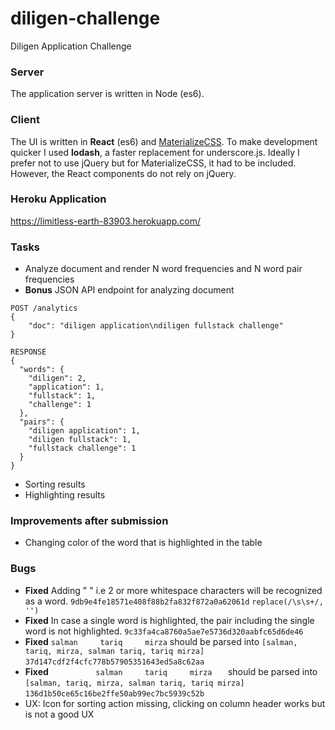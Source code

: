 # diligen-challenge
Diligen Application Challenge

### Server
The application server is written in Node (es6).

### Client
The UI is written in **React** (es6) and [MaterializeCSS](http://materializecss.com/). To make development quicker I used **lodash**, a faster replacement for underscore.js. Ideally I prefer not to use jQuery but for MaterializeCSS, it had to be included. However, the React components do not rely on jQuery.

### Heroku Application
https://limitless-earth-83903.herokuapp.com/

### Tasks
- Analyze document and render N word frequencies and N word pair frequencies
- **Bonus** JSON API endpoint for analyzing document
```
POST /analytics
{
    "doc": "diligen application\ndiligen fullstack challenge"
}

RESPONSE
{
  "words": {
    "diligen": 2,
    "application": 1,
    "fullstack": 1,
    "challenge": 1
  },
  "pairs": {
    "diligen application": 1,
    "diligen fullstack": 1,
    "fullstack challenge": 1
  }
}

```
- Sorting results
- Highlighting results

### Improvements after submission
- Changing color of the word that is highlighted in the table

### Bugs
- **Fixed** Adding "  " i.e 2 or more whitespace characters will be recognized as a word. `9db9e4fe18571e408f88b2fa832f872a0a62061d` `replace(/\s\s+/, '')`
- **Fixed** In case a single word is highlighted, the pair including the single word is not highlighted. `9c33fa4ca8760a5ae7e5736d320aabfc65d6de46`
- **Fixed** `salman     tariq     mirza` should be parsed into `[salman, tariq, mirza, salman tariq, tariq mirza]` `37d147cdf2f4cfc778b57905351643ed5a8c62aa`
- **Fixed** `           salman     tariq     mirza    ` should be parsed into `[salman, tariq, mirza, salman tariq, tariq mirza]` `136d1b50ce65c16be2ffe50ab99ec7bc5939c52b`
- UX: Icon for sorting action missing, clicking on column header works but is not a good UX
